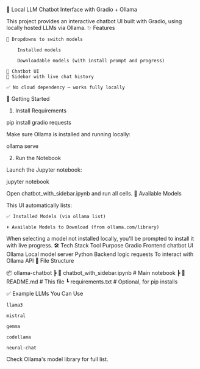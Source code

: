 🧠 Local LLM Chatbot Interface with Gradio + Ollama

This project provides an interactive chatbot UI built with Gradio, using locally hosted LLMs via Ollama.
✨ Features

    🔄 Dropdowns to switch models

        Installed models

        Downloadable models (with install prompt and progress)

    💬 Chatbot UI 
    🧾 Sidebar with live chat history

    ✅ No cloud dependency — works fully locally

🚀 Getting Started
1. Install Requirements

pip install gradio requests

Make sure Ollama is installed and running locally:

ollama serve

2. Run the Notebook

Launch the Jupyter notebook:

jupyter notebook

Open chatbot_with_sidebar.ipynb and run all cells.
🧪 Available Models

This UI automatically lists:

    ✅ Installed Models (via ollama list)

    ⬇️ Available Models to Download (from ollama.com/library)

When selecting a model not installed locally, you'll be prompted to install it with live progress.
🛠 Tech Stack
Tool	Purpose
Gradio	Frontend chatbot UI
Ollama	Local model server
Python	Backend logic
requests	To interact with Ollama API
📁 File Structure

📦 ollama-chatbot
 ┣ 🧠 chatbot_with_sidebar.ipynb   # Main notebook
 ┣ 📄 README.md                    # This file
 ┗ requirements.txt               # Optional, for pip installs

✅ Example LLMs You Can Use

    llama3

    mistral

    gemma

    codellama

    neural-chat

Check Ollama's model library for full list.
